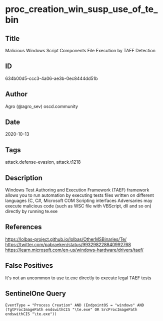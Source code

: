 # proc_creation_win_susp_use_of_te_bin

## Title
Malicious Windows Script Components File Execution by TAEF Detection

## ID
634b00d5-ccc3-4a06-ae3b-0ec8444dd51b

## Author
Agro (@agro_sev) oscd.community

## Date
2020-10-13

## Tags
attack.defense-evasion, attack.t1218

## Description
Windows Test Authoring and Execution Framework (TAEF) framework allows you to run automation by executing tests files written on different languages (C, C#, Microsoft COM Scripting interfaces
Adversaries may execute malicious code (such as WSC file with VBScript, dll and so on) directly by running te.exe


## References
https://lolbas-project.github.io/lolbas/OtherMSBinaries/Te/
https://twitter.com/pabraeken/status/993298228840992768
https://learn.microsoft.com/en-us/windows-hardware/drivers/taef/

## False Positives
It's not an uncommon to use te.exe directly to execute legal TAEF tests

## SentinelOne Query
```
EventType = "Process Creation" AND (EndpointOS = "windows" AND (TgtProcImagePath endswithCIS "\te.exe" OR SrcProcImagePath endswithCIS "\te.exe"))

```